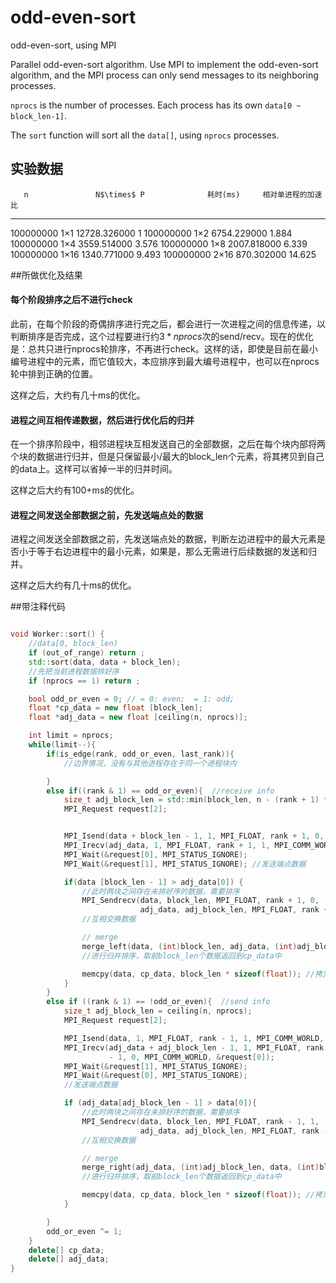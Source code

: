# odd-even-sort
odd-even-sort, using MPI



Parallel odd-even-sort algorithm. Use MPI to implement the odd-even-sort algorithm, and the MPI process can only send messages to its neighboring processes.

`nprocs` is the number of processes. Each process has its own `data[0 ~ block_len-1]`. 

The `sort` function will sort all the `data[]`, using `nprocs` processes.



## 实验数据



       n               N$\times$ P              耗时(ms)     相对单进程的加速比

----------- ------------------------------ -------------- --------------------

   100000000   1$\times$1    12728.326000           1
   100000000   1$\times$2    6754.229000          1.884
   100000000   1$\times$4    3559.514000          3.576
   100000000   1$\times$8    2007.818000          6.339
   100000000   1$\times$16   1340.771000          9.493
   100000000   2$\times$16    870.302000          14.625

##所做优化及结果

#### 每个阶段排序之后不进行check

此前，在每个阶段的奇偶排序进行完之后，都会进行一次进程之间的信息传递，以判断排序是否完成，这个过程要进行约$3*nprocs$次的send/recv。现在的优化是：总共只进行nprocs轮排序，不再进行check。这样的话，即使是目前在最小编号进程中的元素，而它值较大，本应排序到最大编号进程中，也可以在nprocs轮中排到正确的位置。

这样之后，大约有几十ms的优化。

#### 进程之间互相传递数据，然后进行优化后的归并

在一个排序阶段中，相邻进程块互相发送自己的全部数据，之后在每个块内部将两个块的数据进行归并，但是只保留最小/最大的block_len个元素，将其拷贝到自己的data上。这样可以省掉一半的归并时间。

这样之后大约有100+ms的优化。

#### 进程之间发送全部数据之前，先发送端点处的数据

进程之间发送全部数据之前，先发送端点处的数据，判断左边进程中的最大元素是否小于等于右边进程中的最小元素，如果是，那么无需进行后续数据的发送和归并。

这样之后大约有几十ms的优化。



##带注释代码

```c++

void Worker::sort() {
    //data[0, block_len)
    if (out_of_range) return ;
    std::sort(data, data + block_len); 
    //先把当前进程数据排好序
    if (nprocs == 1) return ;

    bool odd_or_even = 0; // = 0: even;  = 1: odd;
    float *cp_data = new float [block_len];
    float *adj_data = new float [ceiling(n, nprocs)];

    int limit = nprocs;
    while(limit--){
        if(is_edge(rank, odd_or_even, last_rank)){  
            //边界情况，没有与其他进程存在于同一个进程块内

        }
        else if((rank & 1) == odd_or_even){  //receive info
            size_t adj_block_len = std::min(block_len, n - (rank + 1) * block_len);
            MPI_Request request[2];


            MPI_Isend(data + block_len - 1, 1, MPI_FLOAT, rank + 1, 0, MPI_COMM_WORLD, &request[0]);
            MPI_Irecv(adj_data, 1, MPI_FLOAT, rank + 1, 1, MPI_COMM_WORLD, &request[1]);
            MPI_Wait(&request[0], MPI_STATUS_IGNORE);
            MPI_Wait(&request[1], MPI_STATUS_IGNORE); //发送端点数据

            if(data [block_len - 1] > adj_data[0]) {  
                //此时两块之间存在未排好序的数据，需要排序
                MPI_Sendrecv(data, block_len, MPI_FLOAT, rank + 1, 0, 
                             adj_data, adj_block_len, MPI_FLOAT, rank + 1, 1, MPI_COMM_WORLD, MPI_STATUS_IGNORE); 
                //互相交换数据

                // merge
                merge_left(data, (int)block_len, adj_data, (int)adj_block_len, cp_data);  
                //进行归并排序，取前block_len个数据返回到cp_data中

                memcpy(data, cp_data, block_len * sizeof(float)); //拷贝回data
            }
        }
        else if ((rank & 1) == !odd_or_even){  //send info
            size_t adj_block_len = ceiling(n, nprocs);
            MPI_Request request[2];

            MPI_Isend(data, 1, MPI_FLOAT, rank - 1, 1, MPI_COMM_WORLD, &request[1]);
            MPI_Irecv(adj_data + adj_block_len - 1, 1, MPI_FLOAT, rank 
                      - 1, 0, MPI_COMM_WORLD, &request[0]);
            MPI_Wait(&request[1], MPI_STATUS_IGNORE);
            MPI_Wait(&request[0], MPI_STATUS_IGNORE);
            //发送端点数据

            if (adj_data[adj_block_len - 1] > data[0]){
                //此时两块之间存在未排好序的数据，需要排序
                MPI_Sendrecv(data, block_len, MPI_FLOAT, rank - 1, 1, 
                             adj_data, adj_block_len, MPI_FLOAT, rank - 1, 0, MPI_COMM_WORLD, MPI_STATUS_IGNORE);
                //互相交换数据

                // merge
                merge_right(adj_data, (int)adj_block_len, data, (int)block_len, cp_data);
                //进行归并排序，取前block_len个数据返回到cp_data中

                memcpy(data, cp_data, block_len * sizeof(float)); //拷贝回data
            }

        } 
        odd_or_even ^= 1;
    }
    delete[] cp_data;
    delete[] adj_data;
}
```




